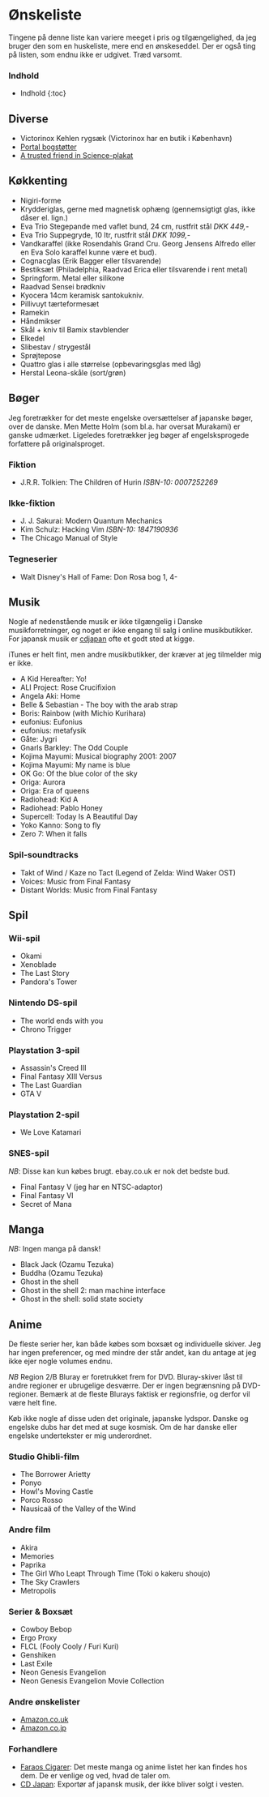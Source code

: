 Ønskeliste
==========

Tingene på denne liste kan variere meeget i pris og tilgængelighed, da jeg
bruger den som en huskeliste, mere end en ønskeseddel. Der er også ting på
listen, som endnu ikke er udgivet.
Træd varsomt.

### Indhold
- Indhold
{:toc}

Diverse
-------

- Victorinox Kehlen rygsæk (Victorinox har en butik i København)
- [Portal bogstøtter][portal_bookends]
- [A trusted friend in Science-plakat][portal_poster]

Køkkenting
-----------

- Nigiri-forme
- Krydderiglas, gerne med magnetisk ophæng (gennemsigtigt glas, ikke dåser el. lign.)
- Eva Trio Stegepande med vaflet bund, 24 cm, rustfrit stål _DKK 449,-_
- Eva Trio Suppegryde, 10 ltr, rustfrit stål _DKK 1099,-_
- Vandkaraffel (ikke Rosendahls Grand Cru. Georg Jensens Alfredo eller en Eva Solo karaffel kunne være et bud).
- Cognacglas (Erik Bagger eller tilsvarende)
- Bestiksæt (Philadelphia, Raadvad Erica eller tilsvarende i rent metal) 
- Springform. Metal eller silikone
- Raadvad Sensei brødkniv
- Kyocera 14cm keramisk santokukniv.
- Pillivuyt tærteformesæt
- Ramekin
- Håndmikser
- Skål + kniv til Bamix stavblender
- Elkedel
- Slibestav / strygestål
- Sprøjtepose
- Quattro glas i alle størrelse (opbevaringsglas med låg)
- Herstal Leona-skåle (sort/grøn)

Bøger
-----

Jeg foretrækker for det meste engelske oversættelser af japanske bøger, over de
danske. Men Mette Holm (som bl.a. har oversat Murakami) er ganske udmærket.
Ligeledes foretrækker jeg bøger af engelsksprogede forfattere på originalsproget.

### Fiktion

- J.R.R. Tolkien: The Children of Hurin _ISBN-10: 0007252269_

### Ikke-fiktion
- J. J. Sakurai: Modern Quantum Mechanics
- Kim Schulz: Hacking Vim _ISBN-10: 1847190936_
- The Chicago Manual of Style

### Tegneserier
- Walt Disney's Hall of Fame: Don Rosa bog 1, 4- 

Musik
-----

Nogle af nedenstående musik er ikke tilgængelig i Danske musikforretninger, og
noget er ikke engang til salg i online musikbutikker. For japansk musik er
[cdjapan][cdj] ofte et godt sted at kigge.

iTunes er helt fint, men andre musikbutikker, der kræver at jeg tilmelder mig
er ikke.

- A Kid Hereafter: Yo!
- ALI Project: Rose Crucifixion
- Angela Aki: Home
- Belle & Sebastian - The boy with the arab strap
- Boris: Rainbow (with Michio Kurihara)
- eufonius: Eufonius
- eufonius: metafysik
- Gåte: Jygri
- Gnarls Barkley: The Odd Couple
- Kojima Mayumi: Musical biography 2001: 2007
- Kojima Mayumi: My name is blue
- OK Go: Of the blue color of the sky
- Origa: Aurora
- Origa: Era of queens
- Radiohead: Kid A
- Radiohead: Pablo Honey
- Supercell: Today Is A Beautiful Day
- Yoko Kanno: Song to fly
- Zero 7: When it falls

### Spil-soundtracks
- Takt of Wind / Kaze no Tact (Legend of Zelda: Wind Waker OST)
- Voices: Music from Final Fantasy
- Distant Worlds: Music from Final Fantasy

Spil
----

### Wii-spil
- Okami
- Xenoblade
- The Last Story
- Pandora's Tower

### Nintendo DS-spil
- The world ends with you
- Chrono Trigger

### Playstation 3-spil
- Assassin's Creed III
- Final Fantasy XIII Versus
- The Last Guardian
- GTA V

### Playstation 2-spil
- We Love Katamari

### SNES-spil

*NB*: Disse kan kun købes brugt. ebay.co.uk er nok det bedste bud.

- Final Fantasy V (jeg har en NTSC-adaptor)
- Final Fantasy VI
- Secret of Mana

Manga
-----

*NB:* Ingen manga på dansk!

- Black Jack (Ozamu Tezuka)
- Buddha (Ozamu Tezuka)
- Ghost in the shell
- Ghost in the shell 2: man machine interface
- Ghost in the shell: solid state society

Anime
-----

De fleste serier her, kan både købes som boxsæt og individuelle skiver. Jeg har
ingen preferencer, og med mindre der står andet, kan du antage at jeg ikke ejer
nogle volumes endnu.

*NB* Region 2/B Bluray er foretrukket frem for DVD. Bluray-skiver låst til
andre regioner er ubrugelige desværre.  Der er ingen begrænsning på
DVD-regioner.  Bemærk at de fleste Blurays faktisk er regionsfrie, og derfor
vil være helt fine.

Køb ikke nogle af disse uden det originale, japanske lydspor. Danske og
engelske dubs har det med at suge kosmisk. Om de har danske eller engelske
undertekster er mig underordnet.

### Studio Ghibli-film
- The Borrower Arietty
- Ponyo
- Howl's Moving Castle
- Porco Rosso
- Nausicaä of the Valley of the Wind

### Andre film
- Akira
- Memories
- Paprika
- The Girl Who Leapt Through Time (Toki o kakeru shoujo)
- The Sky Crawlers
- Metropolis

### Serier & Boxsæt
- Cowboy Bebop
- Ergo Proxy
- FLCL (Fooly Cooly / Furi Kuri)
- Genshiken
- Last Exile
- Neon Genesis Evangelion
- Neon Genesis Evangelion Movie Collection

### Andre ønskelister
- [Amazon.co.uk][amazonuk]
- [Amazon.co.jp][amazonjp]

### Forhandlere
- [Faraos Cigarer](http://faraos.dk): Det meste manga og anime listet her kan findes hos dem. De er venlige og ved, hvad de taler om.
- [CD Japan][cdj]: Exportør af japansk musik, der ikke bliver solgt i vesten.

[evatrio]: http://www.eva-trio.com
[cdj]: http://cdjapan.co.jp
[amazonuk]: http://www.amazon.co.uk/wishlist/2RDW59726073E
[amazonjp]: https://www.amazon.co.jp/wishlist/G6ITG4SZ1X8V
[portal_bookends]: http://store.valvesoftware.com/product.php?i=A01127
[portal_poster]: http://store.valvesoftware.com/product.php?i=P0113
